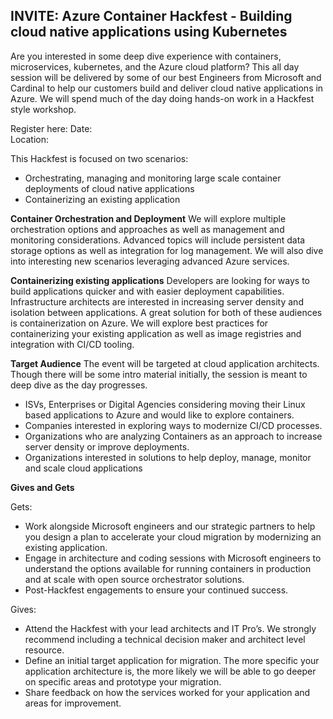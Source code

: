 ## INVITE: Azure Container Hackfest - Building cloud native applications using Kubernetes

Are you interested in some deep dive experience with containers, microservices, kubernetes, and the Azure cloud platform? This all day session will be delivered by some of our best Engineers from Microsoft and Cardinal to help our customers build and deliver cloud native applications in Azure. We will spend much of the day doing hands-on work in a Hackfest style workshop.
 
Register here: 
Date:  
Location: 
 
This Hackfest is focused on two scenarios:
* Orchestrating, managing and monitoring large scale container deployments of cloud native applications
* Containerizing an existing application
 
**Container Orchestration and Deployment**
We will explore multiple orchestration options and approaches as well as management and monitoring considerations.  Advanced topics will include persistent data storage options as well as integration for log management.  We will also dive into interesting new scenarios leveraging advanced Azure services.
 
**Containerizing existing applications**
Developers are looking for ways to build applications quicker and with easier deployment capabilities.  Infrastructure architects are interested in increasing server density and isolation between applications.  A great solution for both of these audiences is containerization on Azure.  We will explore best practices for containerizing your existing application as well as image registries and integration with CI/CD tooling.
 
**Target Audience**
The event will be targeted at cloud application architects. Though there will be some intro material initially, the session is meant to deep dive as the day progresses.
* ISVs, Enterprises or Digital Agencies considering moving their Linux based applications to Azure and would like to explore containers.
* Companies interested in exploring ways to modernize CI/CD processes.
* Organizations who are analyzing Containers as an approach to increase server density or improve deployments. 
* Organizations interested in solutions to help deploy, manage, monitor and scale cloud applications

**Gives and Gets**

Gets:
* Work alongside Microsoft engineers and our strategic partners to help you design a plan to accelerate your cloud migration by modernizing an existing application.
* Engage in architecture and coding sessions with Microsoft engineers to understand the options available for running containers in production and at scale with open source orchestrator solutions.
* Post-Hackfest engagements to ensure your continued success.

Gives:
* Attend the Hackfest with your lead architects and IT Pro’s. We strongly recommend including a technical decision maker and architect level resource.
* Define an initial target application for migration. The more specific your application architecture is, the more likely we will be able to go deeper on specific areas and prototype your migration. 
* Share feedback on how the services worked for your application and areas for improvement.
